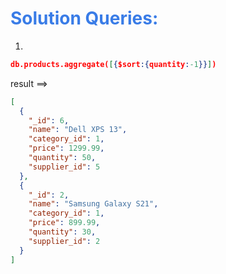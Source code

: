 <h1 style="color:#397ce7">Solution Queries:</h1>

1.

```json
db.products.aggregate([{$sort:{quantity:-1}}])

```

result ==>

```json
[
  {
    "_id": 6,
    "name": "Dell XPS 13",
    "category_id": 1,
    "price": 1299.99,
    "quantity": 50,
    "supplier_id": 5
  },
  {
    "_id": 2,
    "name": "Samsung Galaxy S21",
    "category_id": 1,
    "price": 899.99,
    "quantity": 30,
    "supplier_id": 2
  }
]
```
